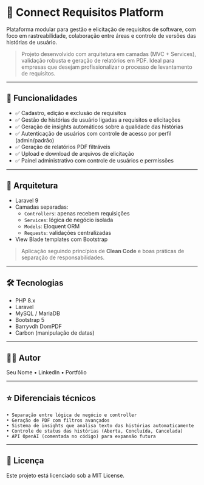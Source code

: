 # 🚀 Connect Requisitos Platform

Plataforma modular para gestão e elicitação de requisitos de software, com foco em rastreabilidade, colaboração entre áreas e controle de versões das histórias de usuário.

> Projeto desenvolvido com arquitetura em camadas (MVC + Services), validação robusta e geração de relatórios em PDF. Ideal para empresas que desejam profissionalizar o processo de levantamento de requisitos.

---

## 📌 Funcionalidades

- ✅ Cadastro, edição e exclusão de requisitos
- ✅ Gestão de histórias de usuário ligadas a requisitos e elicitações
- ✅ Geração de insights automáticos sobre a qualidade das histórias
- ✅ Autenticação de usuários com controle de acesso por perfil (admin/padrão)
- ✅ Geração de relatórios PDF filtráveis
- ✅ Upload e download de arquivos de elicitação
- ✅ Painel administrativo com controle de usuários e permissões

---

## 🧱 Arquitetura

- Laravel 9
- Camadas separadas:
  - `Controllers`: apenas recebem requisições
  - `Services`: lógica de negócio isolada
  - `Models`: Eloquent ORM
  - `Requests`: validações centralizadas
- View Blade templates com Bootstrap

> Aplicação seguindo princípios de **Clean Code** e boas práticas de separação de responsabilidades.

---

## 🛠️ Tecnologias

- PHP 8.x
- Laravel
- MySQL / MariaDB
- Bootstrap 5
- Barryvdh DomPDF
- Carbon (manipulação de datas)

---

## 👨‍💻 Autor
Seu Nome
    • LinkedIn
    • Portfólio

---

## ⭐ Diferenciais técnicos
    • Separação entre lógica de negócio e controller
    • Geração de PDF com filtros avançados
    • Sistema de insights que analisa texto das histórias automaticamente
    • Controle de status das histórias (Aberta, Concluída, Cancelada)
    • API OpenAI (comentada no código) para expansão futura

---

## 📄 Licença
Este projeto está licenciado sob a MIT License.
